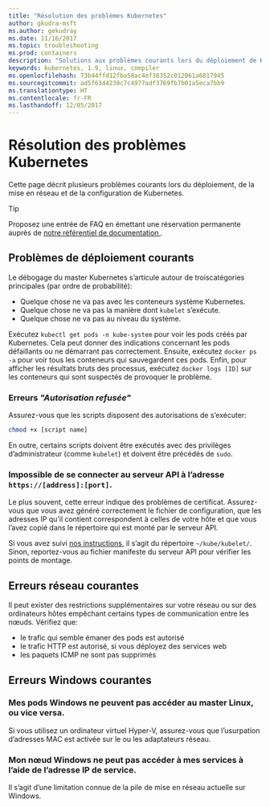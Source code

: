 ```yaml
---
title: "Résolution des problèmes Kubernetes"
author: gkudra-msft
ms.author: gekudray
ms.date: 11/16/2017
ms.topic: troubleshooting
ms.prod: containers
description: "Solutions aux problèmes courants lors du déploiement de Kubernetes et de la jonction de nœuds Windows."
keywords: kubernetes, 1.9, linux, compiler
ms.openlocfilehash: 73b44ffd12fba58ac4ef38352c012061a6817945
ms.sourcegitcommit: ad5f6344230c7c4977adf3769fb7b01a5eca7bb9
ms.translationtype: HT
ms.contentlocale: fr-FR
ms.lasthandoff: 12/05/2017
---
```

# <a name="troubleshooting-kubernetes"></a>Résolution des problèmes Kubernetes #
Cette page décrit plusieurs problèmes courants lors du déploiement, de la mise en réseau et de la configuration de Kubernetes.

> [!tip]
> Proposez une entrée de FAQ en émettant une réservation permanente auprès de [notre référentiel de documentation ](https://github.com/MicrosoftDocs/Virtualization-Documentation/).


## <a name="common-deployment-errors"></a>Problèmes de déploiement courants ##
Le débogage du master Kubernetes s’articule autour de troiscatégories principales (par ordre de probabilité):

  - Quelque chose ne va pas avec les conteneurs système Kubernetes.
  - Quelque chose ne va pas la manière dont `kubelet` s’exécute.
  - Quelque chose ne va pas au niveau du système.


Exécutez `kubectl get pods -n kube-system` pour voir les pods créés par Kubernetes. Cela peut donner des indications concernant les pods défaillants ou ne démarrant pas correctement. Ensuite, exécutez `docker ps -a` pour voir tous les conteneurs qui sauvegardent ces pods. Enfin, pour afficher les résultats bruts des processus, exécutez `docker logs [ID]` sur les conteneurs qui sont suspectés de provoquer le problème.


### <a name="permission-denied-errors"></a>Erreurs _"Autorisation refusée"_ ###
Assurez-vous que les scripts disposent des autorisations de s’exécuter:

```bash
chmod +x [script name]
```

En outre, certains scripts doivent être exécutés avec des privilèges d’administrateur (comme `kubelet`) et doivent être précédés de `sudo`.


### <a name="cannot-connect-to-the-api-server-at-httpsaddressport"></a>Impossible de se connecter au serveur API à l’adresse `https://[address]:[port]`. ###
Le plus souvent, cette erreur indique des problèmes de certificat. Assurez-vous que vous avez généré correctement le fichier de configuration, que les adresses IP qu’il contient correspondent à celles de votre hôte et que vous l’avez copié dans le répertoire qui est monté par le serveur API.

Si vous avez suivi [nos instructions](./creating-a-linux-master), il s’agit du répertoire `~/kube/kubelet/`. Sinon, reportez-vous au fichier manifeste du serveur API pour vérifier les points de montage.


## <a name="common-networking-errors"></a>Erreurs réseau courantes ##
Il peut exister des restrictions supplémentaires sur votre réseau ou sur des ordinateurs hôtes empêchant certains types de communication entre les nœuds. Vérifiez que:

  - le trafic qui semble émaner des pods est autorisé
  - le trafic HTTP est autorisé, si vous déployez des services web
  - les paquets ICMP ne sont pas supprimés


<!-- ### My Linux node cannot ping my Windows pods ### -->

## <a name="common-windows-errors"></a>Erreurs Windows courantes ##


### <a name="my-windows-pods-cannot-access-the-linux-master-or-vice-versa"></a>Mes pods Windows ne peuvent pas accéder au master Linux, ou vice versa. ###
Si vous utilisez un ordinateur virtuel Hyper-V, assurez-vous que l’usurpation d’adresses MAC est activée sur le ou les adaptateurs réseau.


### <a name="my-windows-node-cannot-access-my-services-using-the-service-ip"></a>Mon nœud Windows ne peut pas accéder à mes services à l’aide de l’adresse IP de service. ###
Il s’agit d’une limitation connue de la pile de mise en réseau actuelle sur Windows.
